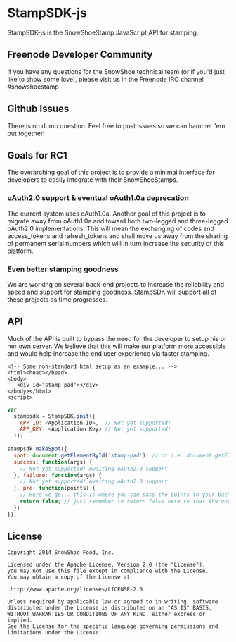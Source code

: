 # StampSDK-js

StampSDK-js is the SnowShoeStamp JavaScript API for stamping. 

## Freenode Developer Community

If you have any questions for the SnowShoe technical team (or if you'd just like to show some love), please visit us in the Freenode IRC channel #snowshoestamp

## Github Issues

There is no dumb question. Feel free to post issues so we can hammer 'em out together!

## Goals for RC1

The overarching goal of this project is to provide a minimal interface for developers to easily integrate with their SnowShoeStamps.

### oAuth2.0 support & eventual oAuth1.0a deprecation

The current system uses oAuth1.0a. Another goal of this project is to migrate away from oAuth1.0a and toward both two-legged and three-legged oAuth2.0 implementations. This will mean the exchanging of codes and access\_tokens and refresh_tokens and shall move us away from the sharing of permanent serial numbers which will in turn increase the security of this platform.

### Even better stamping goodness

We are working on several back-end projects to increase the reliability and speed and support for stamping goodness. StampSDK will support all of these projects as time progresses.

## API

Much of the API is built to bypass the need for the developer to setup his or her own server. We believe that this will make our platform more accessible and would help increase the end user experience via faster stamping.

```xhtml
<!-- Some non-standard html setup as an example... -->
<html><head></head>
<body>
   <div id="stamp-pad"></div>
</body></html>
<script>
```
```js
var 
  stampsdk = StampSDK.init({
    APP_ID: <Application ID>,  // Not yet supported!
    APP_KEY: <Application Key> // Not yet supported!
  });
  
stampsdk.makeSpot({
  spot: document.getElementById('stamp-pad'), // or i.e. document.getElementsByTagName('body')[0] 
  success: function(args) {
    // Not yet supported! Awaiting oAuth2.0 support.
  }, failure: function(args) {
    // Not yet supported! Awaiting oAuth2.0 support.
  }, pre: function(points) {
    // Here we go... this is where you can pass the points to your back-end api to query our servers for the stamp details.
    return false; // just remember to return false here so that the unsupported oAuth2.0 process won't take place!
  })
});
```

## License 

```
Copyright 2014 SnowShoe Food, Inc.

Licensed under the Apache License, Version 2.0 (the "License");
you may not use this file except in compliance with the License.
You may obtain a copy of the License at

 http://www.apache.org/licenses/LICENSE-2.0

Unless required by applicable law or agreed to in writing, software
distributed under the License is distributed on an "AS IS" BASIS,
WITHOUT WARRANTIES OR CONDITIONS OF ANY KIND, either express or implied.
See the License for the specific language governing permissions and
limitations under the License.
```
